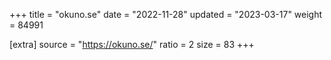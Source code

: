 +++
title = "okuno.se"
date = "2022-11-28"
updated = "2023-03-17"
weight = 84991

[extra]
source = "https://okuno.se/"
ratio = 2
size = 83
+++
